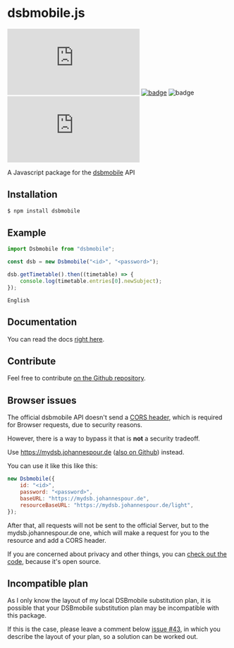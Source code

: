 # dsbmobile.js

![badge](https://img.shields.io/github/license/Tch1b0/dsbmobile.js)
[![badge](https://img.shields.io/badge/docs-%F0%9F%93%96-blue)](https://tch1b0.github.io/dsbmobile.js/)
![badge](https://img.shields.io/github/workflow/status/Tch1b0/dsbmobile.js/ci?label=ci)
![badge](https://img.shields.io/github/issues/Tch1b0/dsbmobile.js)

A Javascript package for the [dsbmobile](https://dsbmobile.de) API

## Installation

```bash
$ npm install dsbmobile
```

## Example

```js
import Dsbmobile from "dsbmobile";

const dsb = new Dsbmobile("<id>", "<password>");

dsb.getTimetable().then((timetable) => {
    console.log(timetable.entries[0].newSubject);
});
```

```
English
```

## Documentation

You can read the docs [right here](https://tch1b0.github.io/dsbmobile.js/).

## Contribute

Feel free to contribute [on the Github repository](https://github.com/Tch1b0/dsbmobile.js).

## Browser issues

The official dsbmobile API doesn't send a [CORS header](https://en.wikipedia.org/wiki/Cross-origin_resource_sharing), which is required for Browser requests, due to security reasons.

However, there is a way to bypass it that is **not** a security tradeoff.

Use https://mydsb.johannespour.de ([also on Github](https://github.com/Tch1b0/dsb-middleware)) instead.

You can use it like this like this:

```js
new Dsbmobile({
    id: "<id>",
    password: "<password>",
    baseURL: "https://mydsb.johannespour.de",
    resourceBaseURL: "https://mydsb.johannespour.de/light",
});
```

After that, all requests will not be sent to the official Server, but to the mydsb.johannespour.de one, which will make a request for you to the resource and add a CORS header.

If you are concerned about privacy and other things, you can [check out the code](https://github.com/Tch1b0/dsb-middleware), because it's open source.

## Incompatible plan

As I only know the layout of my local DSBmobile substitution plan, it is possible that your DSBmobile substitution plan may be incompatible with this package.

If this is the case, please leave a comment below [issue #43](https://github.com/Tch1b0/dsbmobile.js/issues/43), in which you describe the layout of your plan, so a solution can be worked out.
